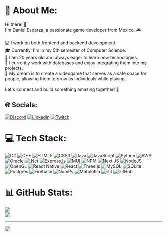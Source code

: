 # 💫 About Me:
Hi there! 👋<br>I'm Daniel Esparza, a passionate game developer from Mexico. 🎮<br><br>💻 I work on both frontend and backend development.<br>🎓 Currently, I'm in my 5th semester of Computer Science.<br>📅 I am 20 years old and always eager to learn new technologies.<br>🌱 I currently work with databases and enjoy integrating them into my projects.<br>🎯 My dream is to create a videogame that serves as a safe space for people, allowing them to grow as individuals while playing.<br><br>Let's connect and build something amazing together! 🚀


## 🌐 Socials:
[![Discord](https://img.shields.io/badge/Discord-%237289DA.svg?logo=discord&logoColor=white)](https://discord.gg/DiosDVito) [![LinkedIn](https://img.shields.io/badge/LinkedIn-%230077B5.svg?logo=linkedin&logoColor=white)](https://linkedin.com/in/daniel-esparza-arizpe) [![Twitch](https://img.shields.io/badge/Twitch-%239146FF.svg?logo=Twitch&logoColor=white)](https://twitch.tv/DiosDVito) 

# 💻 Tech Stack:
![C#](https://img.shields.io/badge/c%23-%23239120.svg?style=flat&logo=csharp&logoColor=white) ![C++](https://img.shields.io/badge/c++-%2300599C.svg?style=flat&logo=c%2B%2B&logoColor=white) ![HTML5](https://img.shields.io/badge/html5-%23E34F26.svg?style=flat&logo=html5&logoColor=white) ![CSS3](https://img.shields.io/badge/css3-%231572B6.svg?style=flat&logo=css3&logoColor=white) ![Java](https://img.shields.io/badge/java-%23ED8B00.svg?style=flat&logo=openjdk&logoColor=white) ![JavaScript](https://img.shields.io/badge/javascript-%23323330.svg?style=flat&logo=javascript&logoColor=%23F7DF1E) ![Python](https://img.shields.io/badge/python-3670A0?style=flat&logo=python&logoColor=ffdd54) ![AWS](https://img.shields.io/badge/AWS-%23FF9900.svg?style=flat&logo=amazon-aws&logoColor=white) ![Oracle](https://img.shields.io/badge/Oracle-F80000?style=flat&logo=oracle&logoColor=white) ![.Net](https://img.shields.io/badge/.NET-5C2D91?style=flat&logo=.net&logoColor=white) ![Express.js](https://img.shields.io/badge/express.js-%23404d59.svg?style=flat&logo=express&logoColor=%2361DAFB) ![MUI](https://img.shields.io/badge/MUI-%230081CB.svg?style=flat&logo=mui&logoColor=white) ![NPM](https://img.shields.io/badge/NPM-%23CB3837.svg?style=flat&logo=npm&logoColor=white) ![Next JS](https://img.shields.io/badge/Next-black?style=flat&logo=next.js&logoColor=white) ![NodeJS](https://img.shields.io/badge/node.js-6DA55F?style=flat&logo=node.js&logoColor=white) ![OpenGL](https://img.shields.io/badge/OpenGL-%23FFFFFF.svg?style=flat&logo=opengl) ![React Native](https://img.shields.io/badge/react_native-%2320232a.svg?style=flat&logo=react&logoColor=%2361DAFB) ![React](https://img.shields.io/badge/react-%2320232a.svg?style=flat&logo=react&logoColor=%2361DAFB) ![Three js](https://img.shields.io/badge/threejs-black?style=flat&logo=three.js&logoColor=white) ![MySQL](https://img.shields.io/badge/mysql-4479A1.svg?style=flat&logo=mysql&logoColor=white) ![SQLite](https://img.shields.io/badge/sqlite-%2307405e.svg?style=flat&logo=sqlite&logoColor=white) ![Postgres](https://img.shields.io/badge/postgres-%23316192.svg?style=flat&logo=postgresql&logoColor=white) ![Firebase](https://img.shields.io/badge/firebase-a08021?style=flat&logo=firebase&logoColor=ffcd34) ![NumPy](https://img.shields.io/badge/numpy-%23013243.svg?style=flat&logo=numpy&logoColor=white) ![Matplotlib](https://img.shields.io/badge/Matplotlib-%23ffffff.svg?style=flat&logo=Matplotlib&logoColor=black) ![Git](https://img.shields.io/badge/git-%23F05033.svg?style=flat&logo=git&logoColor=white) ![GitHub](https://img.shields.io/badge/github-%23121011.svg?style=flat&logo=github&logoColor=white)
# 📊 GitHub Stats:
![](https://github-readme-streak-stats.herokuapp.com/?user=DiosDVito&theme=onedark&hide_border=true)<br/>
![](https://github-readme-stats.vercel.app/api/top-langs/?username=DiosDVito&theme=onedark&hide_border=true&include_all_commits=true&count_private=true&layout=compact)

---
[![](https://visitcount.itsvg.in/api?id=DiosDVito&icon=7&color=6)](https://visitcount.itsvg.in)

<!-- Proudly created with GPRM ( https://gprm.itsvg.in ) -->
